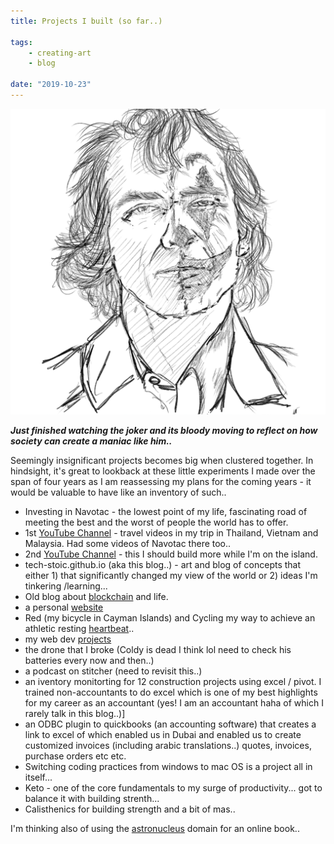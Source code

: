 ```yaml
---
title: Projects I built (so far..)

tags:
    - creating-art
    - blog

date: "2019-10-23"
---
```


![joker](joker.jpg) 

***Just finished watching the joker and its bloody moving to reflect on how society can create a maniac like him..***

Seemingly insignificant projects becomes big when clustered together. In hindsight, it's great to lookback at these little experiments I made over the span of four years as I am reassessing my plans for the coming years - it would be valuable to have like an inventory of such..
* Investing in Navotac - the lowest point of my life, fascinating road of meeting the best and the worst of people the world has to offer. 
* 1st [YouTube Channel](https://www.youtube.com/watch?v=3ZpsI-XOuzo) - travel videos in my trip in Thailand, Vietnam and Malaysia. Had some videos of Navotac there too..
* 2nd [YouTube Channel](https://www.youtube.com/channel/UCSvsJZz6MztOXu_UE9tk7lw) - this I should build more while I'm on the island.  
* tech-stoic.github.io (aka this blog..) - art and blog of concepts that either 1) that significantly changed my view of the world or 2) ideas I'm tinkering /learning...  
* Old blog about [blockchain](https://http://blockchainarchive.wordpress.com) and life.
* a personal [website](https://migueldeguzman.github.io) 
* Red (my bicycle in Cayman Islands) and Cycling my way to achieve an athletic resting [heartbeat](https://tech-stoic.github.io/)..
* my web dev [projects](https://migueldeguzman.github.io/projects.html)
* the drone that I broke (Coldy is dead I think lol need to check his batteries every now and then..)
* a podcast on stitcher (need to revisit this..)
* an iventory monitorting for 12 construction projects using excel / pivot. I trained non-accountants to do excel which is one of my best highlights for my career as an accountant (yes! I am an accountant haha of which I rarely talk in this blog..)]
* an ODBC plugin to quickbooks (an accounting software) that creates a link to excel of which enabled us in Dubai and enabled us to create customized invoices (including arabic translations..) quotes, invoices, purchase orders etc etc.
* Switching coding practices from windows to mac OS is a project all in itself...
* Keto - one of the core fundamentals to my surge of productivity... got to balance it with building strenth...
* Calisthenics for building strength and a bit of mas..


I'm thinking also of using the [astronucleus](https://astronucleus.github.io/) domain for an online book..